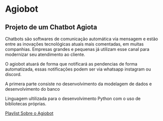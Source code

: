 # Agiobot
## Projeto de um Chatbot Agiota 

Chatbots são softwares de comunicação automática via mensagem e estão entre as inovações tecnológicas atuais mais comentadas, em muitas companhias. 
Empresas grandes e pequenas já utilizam esse canal para modernizar seu atendimento ao cliente.

O agiobot atuará de forma que notificará as pendencias de forma automatizada, essas notificações podem ser via whatsapp instagram ou discord.

A primera parte consiste no desenvolvimento da modelagem de dados e desenvolvimento do banco

Linguagem ultilizada para o desenvolvimento Python com o uso de bibliotecas próprias.

[Playlist Sobre o Agiobot](https://www.youtube.com/playlist?list=PL4OAe-tL47sY_4nU4O_OAPurfvmOqswjC)
